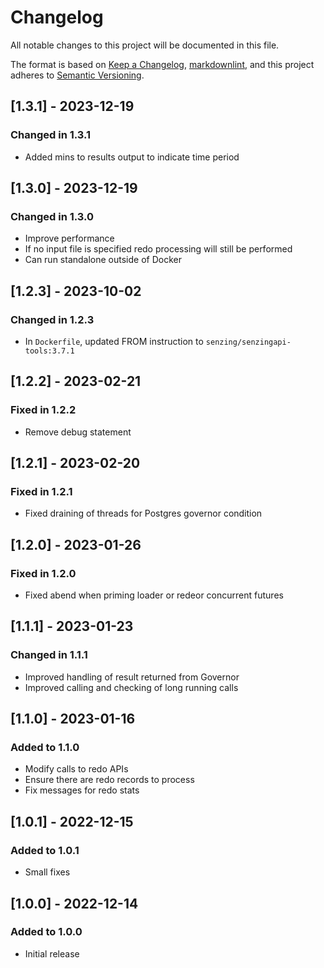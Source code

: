 # Changelog

All notable changes to this project will be documented in this file.

The format is based on [Keep a Changelog](https://keepachangelog.com/en/1.0.0/),
[markdownlint](https://dlaa.me/markdownlint/),
and this project adheres to [Semantic Versioning](https://semver.org/spec/v2.0.0.html).

## [1.3.1] - 2023-12-19

### Changed in 1.3.1

- Added mins to results output to indicate time period

## [1.3.0] - 2023-12-19

### Changed in 1.3.0

- Improve performance
- If no input file is specified redo processing will still be performed
- Can run standalone outside of Docker
  
## [1.2.3] - 2023-10-02

### Changed in 1.2.3

- In `Dockerfile`, updated FROM instruction to `senzing/senzingapi-tools:3.7.1`

## [1.2.2] - 2023-02-21

### Fixed in 1.2.2

- Remove debug statement

## [1.2.1] - 2023-02-20

### Fixed in 1.2.1

- Fixed draining of threads for Postgres governor condition

## [1.2.0] - 2023-01-26

### Fixed in 1.2.0

- Fixed abend when priming loader or redeor concurrent futures

## [1.1.1] - 2023-01-23

### Changed in 1.1.1

- Improved handling of result returned from Governor
- Improved calling and checking of long running calls

## [1.1.0] - 2023-01-16

### Added to 1.1.0

- Modify calls to redo APIs
- Ensure there are redo records to process
- Fix messages for redo stats

## [1.0.1] - 2022-12-15

### Added to 1.0.1

- Small fixes

## [1.0.0] - 2022-12-14

### Added to 1.0.0

- Initial release
